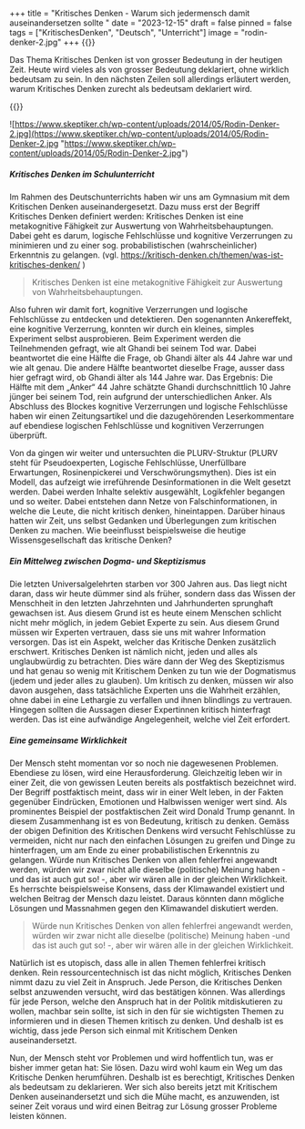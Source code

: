 +++
title = "Kritisches Denken - Warum sich jedermensch damit auseinandersetzen sollte "
date = "2023-12-15"
draft = false
pinned = false
tags = ["KritischesDenken", "Deutsch", "Unterricht"]
image = "rodin-denker-2.jpg"
+++
{{<lead>}}

Das Thema Kritisches Denken ist von grosser Bedeutung in der heutigen Zeit. Heute wird vieles als von grosser Bedeutung deklariert, ohne wirklich bedeutsam zu sein. In den nächsten Zeilen soll allerdings erläutert werden, warum Kritisches Denken zurecht als bedeutsam deklariert wird.

{{</lead>}}

![https://www.skeptiker.ch/wp-content/uploads/2014/05/Rodin-Denker-2.jpg](https://www.skeptiker.ch/wp-content/uploads/2014/05/Rodin-Denker-2.jpg "https://www.skeptiker.ch/wp-content/uploads/2014/05/Rodin-Denker-2.jpg")

##### Kritisches Denken im Schulunterricht

Im Rahmen des Deutschunterrichts haben wir uns am Gymnasium mit dem Kritischen Denken auseinandergesetzt. Dazu muss erst der Begriff Kritisches Denken definiert werden: Kritisches Denken ist eine metakognitive Fähigkeit zur Auswertung von Wahrheitsbehauptungen. Dabei geht es darum, logische Fehlschlüsse und kognitive Verzerrungen zu minimieren und zu einer sog. probabilistischen (wahrscheinlicher) Erkenntnis zu gelangen. (vgl. <https://kritisch-denken.ch/themen/was-ist-kritisches-denken/> )

> Kritisches Denken ist eine metakognitive Fähigkeit zur Auswertung von Wahrheitsbehauptungen. 

Also fuhren wir damit fort, kognitive Verzerrungen und logische Fehlschlüsse zu entdecken und detektieren. Den sogenannten Ankereffekt, eine kognitive Verzerrung, konnten wir durch ein kleines, simples Experiment selbst ausprobieren. Beim Experiment werden die Teilnehmenden gefragt, wie alt Ghandi bei seinem Tod war. Dabei beantwortet die eine Hälfte die Frage, ob Ghandi älter als 44 Jahre war und wie alt genau. Die andere Hälfte beantwortet dieselbe Frage, ausser dass hier gefragt wird, ob Ghandi älter als 144 Jahre war. Das Ergebnis: Die Hälfte mit dem „Anker“ 44 Jahre schätzte Ghandi durchschnittlich 10 Jahre jünger bei seinem Tod, rein aufgrund der unterschiedlichen Anker. Als Abschluss des Blockes kognitive Verzerrungen und logische Fehlschlüsse haben wir einen Zeitungsartikel und die dazugehörenden Leserkommentare auf ebendiese logischen Fehlschlüsse und kognitiven Verzerrungen überprüft.

Von da gingen wir weiter und untersuchten die PLURV-Struktur (PLURV steht für Pseudoexperten, Logische Fehlschlüsse, Unerfüllbare Erwartungen, Rosinenpickerei und Verschwörungsmythen). Dies ist ein Modell, das aufzeigt wie irreführende Desinformationen in die Welt gesetzt werden. Dabei werden Inhalte selektiv ausgewählt, Logikfehler begangen und so weiter. Dabei entstehen dann Netze von Falschinformationen, in welche die Leute, die nicht kritisch denken, hineintappen. Darüber hinaus hatten wir Zeit, uns selbst Gedanken und Überlegungen zum kritischen Denken zu machen. Wie beeinflusst beispielsweise die heutige Wissensgesellschaft das kritische Denken?

##### Ein Mittelweg zwischen Dogma- und Skeptizismus

Die letzten Universalgelehrten starben vor 300 Jahren aus. Das liegt nicht daran, dass wir heute dümmer sind als früher, sondern dass das Wissen der Menschheit in den letzten Jahrzehnten und Jahrhunderten sprunghaft gewachsen ist. Aus diesem Grund ist es heute einem Menschen schlicht nicht mehr möglich, in jedem Gebiet Experte zu sein. Aus diesem Grund müssen wir Experten vertrauen, dass sie uns mit wahrer Information versorgen. Das ist ein Aspekt, welcher das Kritische Denken zusätzlich erschwert. Kritisches Denken ist nämlich nicht, jeden und alles als unglaubwürdig zu betrachten. Dies wäre dann der Weg des Skeptizismus und hat genau so wenig mit Kritischem Denken zu tun wie der Dogmatismus (jedem und jeder alles zu glauben). Um kritisch zu denken, müssen wir also davon ausgehen, dass tatsächliche Experten uns die Wahrheit erzählen, ohne dabei in eine Lethargie zu verfallen und ihnen blindlings zu vertrauen. Hingegen sollten die Aussagen dieser Expertinnen kritisch hinterfragt werden. Das ist eine aufwändige Angelegenheit, welche viel Zeit erfordert.

##### Eine gemeinsame Wirklichkeit

Der Mensch steht momentan vor so noch nie dagewesenen Problemen. Ebendiese zu lösen, wird eine Herausforderung. Gleichzeitig leben wir in einer Zeit, die von gewissen Leuten bereits als postfaktisch bezeichnet wird. Der Begriff postfaktisch meint, dass wir in einer Welt leben, in der Fakten gegenüber Eindrücken, Emotionen und Halbwissen weniger wert sind. Als prominentes Beispiel der postfaktischen Zeit wird Donald Trump genannt. In diesem Zusammenhang ist es von Bedeutung, kritisch zu denken. Gemäss der obigen Definition des Kritischen Denkens wird versucht Fehlschlüsse zu vermeiden, nicht nur nach den einfachen Lösungen zu greifen und Dinge zu hinterfragen, um am Ende zu einer probabilistischen Erkenntnis zu gelangen. Würde nun Kritisches Denken von allen fehlerfrei angewandt werden, würden wir zwar nicht alle dieselbe (politische) Meinung haben -und das ist auch gut so! -, aber wir wären alle in der gleichen Wirklichkeit. Es herrschte beispielsweise Konsens, dass der Klimawandel existiert und welchen Beitrag der Mensch dazu leistet. Daraus könnten dann mögliche Lösungen und Massnahmen gegen den Klimawandel diskutiert werden. 

> Würde nun Kritisches Denken von allen fehlerfrei angewandt werden, würden wir zwar nicht alle dieselbe (politische) Meinung haben -und das ist auch gut so! -, aber wir wären alle in der gleichen Wirklichkeit.

Natürlich ist es utopisch, dass alle in allen Themen fehlerfrei kritisch denken. Rein ressourcentechnisch ist das nicht möglich, Kritisches Denken nimmt dazu zu viel Zeit in Anspruch. Jede Person, die Kritisches Denken selbst anzuwenden versucht, wird das bestätigen können. Was allerdings für jede Person, welche den Anspruch hat in der Politik mitdiskutieren zu wollen, machbar sein sollte, ist sich in den für sie wichtigsten Themen zu informieren und in diesen Themen kritisch zu denken. Und deshalb ist es wichtig, dass jede Person sich einmal mit Kritischem Denken auseinandersetzt.

Nun, der Mensch steht vor Problemen und wird hoffentlich tun, was er bisher immer getan hat: Sie lösen. Dazu wird wohl kaum ein Weg um das Kritische Denken herumführen. Deshalb ist es berechtigt, Kritisches Denken als bedeutsam zu deklarieren. Wer sich also bereits jetzt mit Kritischem Denken auseinandersetzt und sich die Mühe macht, es anzuwenden, ist seiner Zeit voraus und wird einen Beitrag zur Lösung grosser Probleme leisten können.